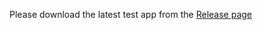 Please download the latest test app from the [Release page](https://github.com/microsoft/teams-videoapp-sample/releases)
